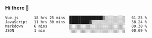 ### Hi there 👋

<!--
**xin-code/Xin-code** is a ✨ _special_ ✨ repository because its `README.md` (this file) appears on your GitHub profile.

Here are some ideas to get you started:
<!--START_SECTION:waka-->
```text
Vue.js       18 hrs 25 mins  ███████████████▒░░░░░░░░░   61.25 % 
JavaScript   11 hrs 30 mins  █████████▓░░░░░░░░░░░░░░░   38.24 % 
Markdown     6 mins          ░░░░░░░░░░░░░░░░░░░░░░░░░   00.38 % 
JSON         1 min           ░░░░░░░░░░░░░░░░░░░░░░░░░   00.09 % 
```
<!--END_SECTION:waka-->
